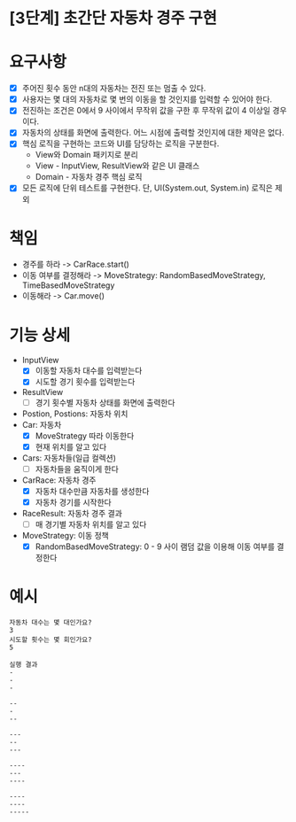 # [3단계] 초간단 자동차 경주 구현

# 요구사항
- [X] 주어진 횟수 동안 n대의 자동차는 전진 또는 멈출 수 있다.
- [X] 사용자는 몇 대의 자동차로 몇 번의 이동을 할 것인지를 입력할 수 있어야 한다.
- [x] 전진하는 조건은 0에서 9 사이에서 무작위 값을 구한 후 무작위 값이 4 이상일 경우이다.
- [X] 자동차의 상태를 화면에 출력한다. 어느 시점에 출력할 것인지에 대한 제약은 없다.
- [X] 핵심 로직을 구현하는 코드와 UI를 담당하는 로직을 구분한다.
    - View와 Domain 패키지로 분리
    - View - InputView, ResultView와 같은 UI 클래스
    - Domain - 자동차 경주 핵심 로직
- [X] 모든 로직에 단위 테스트를 구현한다. 단, UI(System.out, System.in) 로직은 제외

# 책임
- 경주를 하라 -> CarRace.start()
- 이동 여부를 결정해라
  -> MoveStrategy: RandomBasedMoveStrategy, TimeBasedMoveStrategy
- 이동해라 -> Car.move()

# 기능 상세
  - InputView
    - [X] 이동할 자동차 대수를 입력받는다
    - [X] 시도할 경기 횟수를 입력받는다 
  - ResultView
    - [ ] 경기 횟수별 자동차 상태를 화면에 출력한다 
  - Postion, Postions: 자동차 위치 
  - Car: 자동차 
    - [X] MoveStrategy 따라 이동한다
    - [X] 현재 위치를 알고 있다
  - Cars: 자동차들(일급 컬렉션)
    - [ ] 자동차들을 움직이게 한다
  - CarRace: 자동차 경주
    - [X] 자동차 대수만큼 자동차를 생성한다 
    - [X] 자동차 경기를 시작한다
  - RaceResult: 자동차 경주 결과
    - [ ] 매 경기별 자동차 위치를 알고 있다
  - MoveStrategy: 이동 정책
    - [X] RandomBasedMoveStrategy: 0 - 9 사이 램덤 값을 이용해 이동 여부를 결정한다
# 예시
```
자동차 대수는 몇 대인가요?
3
시도할 횟수는 몇 회인가요?
5

실행 결과
-
-
-

--
-
--

---
--
---

----
---
----

----
----
-----
```